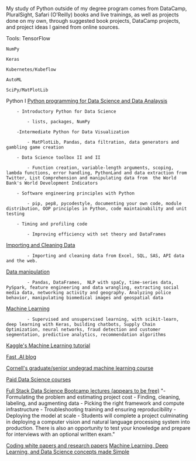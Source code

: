 My study of Python outside of my degree program comes from DataCamp, PluralSight, Safari (O'Reilly) books and live trainings, as well as projects done on my own, through suggested book projects, DataCamp projects, and project ideas I gained from online sources.

Tools:
	TensorFlow
	
	NumPy
	
	Keras
	
	Kubernetes/Kubeflow
	
	AutoML
	
	SciPy/MatPlotLib
	
Python I
	<a href="https://www.datacamp.com/search?utf8=%E2%9C%93&q=&facets%5Btechnology%5D%5B%5D=Python&facets%5Btopic%5D%5B%5D=Programming"> Python programming for Data Science and Data Analaysis</a>
		
		- Introductory Python for Data Science
		
			- lists, packages, NumPy
		
		-Intermediate Python for Data Visualization
			
			- MatPlotLib, Pandas, data filtration, data generators and gambling game creation
		
		- Data Science toolbox II and II
			
			- Function creation, variable-length arguments, scoping, lambda functions, error handling, PythonLand and data extraction from Twitter, List Comprehension and manipulating data from  the World Bank's World Development Indicators
		
		- Software engineering principles with Python
			
			- pip, pep8, pycodestyle, documenting your own code, module distribution, OOP principles in Python, code maintainability and unit testing
        
		- Timing and profiling code
			
			- Improving efficiency with set theory and DataFrames
   
   <a href="https://www.datacamp.com/search?utf8=%E2%9C%93&q=&facets%5Btechnology%5D%5B%5D=Python&facets%5Btopic%5D%5B%5D=Importing+%26+Cleaning+Data"> Importing and Cleaning Data</a>
            
			- Importing and cleaning data from Excel, SQL, SAS, API data and the web. 
   
   <a href="https://www.datacamp.com/search?utf8=%E2%9C%93&q=&facets%5Btechnology%5D%5B%5D=Python&facets%5Btopic%5D%5B%5D=Data+Manipulation">Data manipulation</a>
            
			- Pandas, DataFrames,  NLP with spaCy, time-series data, PySpark, feature engineering and data wrangling, extracting social media data, networking activity and geography. Analyzing police behavior, manipulating biomedical images and geospatial data
   
   <a href="https://www.datacamp.com/search?utf8=%E2%9C%93&q=&facets%5Btechnology%5D%5B%5D=Python&facets%5Btopic%5D%5B%5D=Machine+Learning">Machine Learning</a>

			- Supervised and unsupervised learning, with scikit-learn, deep learning with Keras, building chatbots, Supply Chain Optimization, neural networks, fraud detection and customer segmentation, predictive analytics, recommendation algorithms


<a href="https://www.kaggle.com/dansbecker/learn-machine-learning"> Kaggle's Machine Learning tutorial</a>

<a href="https://www.fast.ai/">Fast .AI blog</a>

<a href="http://www.cs.cornell.edu/courses/cs4780/2018fa/index.html"> Cornell's graduate/senior undegrad machine learning course</a>

<a href="https://www.analyticsvidhya.com/">Paid Data Science courses</a>

<a href="https://fullstackdeeplearning.com/march2019">Full Stack Data Science Bootcamp lectures (appears to be free)</a>
	   "- Formulating the problem and estimating project cost
		- Finding, cleaning, labeling, and augmenting data 
		- Picking the right framework and compute infrastructure
		- Troubleshooting training and ensuring reproducibility
		- Deploying the model at scale
		- Students will complete a project culminating in deploying a computer vision and natural language processing system into production. There is also an opportunity to test your knowledge and prepare for interviews with an optional written exam."
		
<a href="https://paperswithcode.com/">Coding white papers and research papers</a>
<a href="http://deeplizard.com/learn/playlist/PLZbbT5o_s2xrfNyHZsM6ufI0iZENK9xgG">Machine Learning, Deep Learning, and Data Science concepts made Simple</a>
